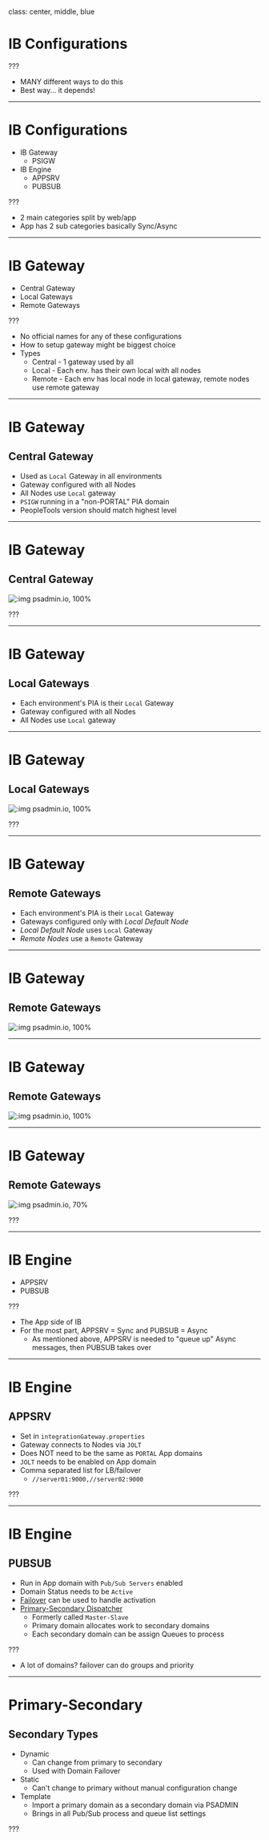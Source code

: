 class: center, middle, blue
# IB Configurations

???

* MANY different ways to do this
* Best way... it depends!

---
# IB Configurations

* IB Gateway
    * PSIGW
* IB Engine
    * APPSRV
    * PUBSUB

???

* 2 main categories split by web/app
* App has 2 sub categories basically Sync/Async

---
# IB Gateway

* Central Gateway
* Local Gateways
* Remote Gateways

???

* No official names for any of these configurations
* How to setup gateway might be biggest choice
* Types
    * Central - 1 gateway used by all
    * Local - Each env. has their own local with all nodes
    * Remote - Each env has local node in local gateway, remote nodes use remote gateway

---
# IB Gateway
## Central Gateway

* Used as `Local` Gateway in all environments
* Gateway configured with all Nodes
* All Nodes use `Local` gateway
* `PSIGW` running in a "non-PORTAL" PIA domain
* PeopleTools version should match highest level

---
# IB Gateway
## Central Gateway

![:img psadmin.io, 100%](images/config-central.png)

???

---
# IB Gateway
## Local Gateways

* Each environment's PIA is their `Local` Gateway 
* Gateway configured with all Nodes
* All Nodes use `Local` gateway

---
# IB Gateway
## Local Gateways

![:img psadmin.io, 100%](images/config-local.png)

???

---
# IB Gateway
## Remote Gateways
    
* Each environment's PIA is their `Local` Gateway 
* Gateways configured only with *Local Default Node*
* *Local Default Node* uses `Local` Gateway
* *Remote Nodes* use a `Remote` Gateway

---
# IB Gateway
## Remote Gateways

![:img psadmin.io, 100%](images/config-remote-gateways.png)

---
# IB Gateway
## Remote Gateways

![:img psadmin.io, 100%](images/config-remote.png)

---
# IB Gateway
## Remote Gateways

![:img psadmin.io, 70%](images/config-remote-nodes.png)

???

---
# IB Engine

* APPSRV
* PUBSUB

???

* The App side of IB
* For the most part, APPSRV = Sync and PUBSUB = Async
    * As mentioned above, APPSRV is needed to "queue up" Async messages, then PUBSUB takes over

---
# IB Engine
## APPSRV

* Set in `integrationGateway.properties`
* Gateway connects to Nodes via `JOLT`
* Does NOT need to be the same as `PORTAL` App domains
* `JOLT` needs to be enabled on App domain
* Comma separated list for LB/failover
   * `//server01:9000,//server02:9000`

???

---
# IB Engine
## PUBSUB

* Run in App domain with `Pub/Sub Servers` enabled
* Domain Status needs to be `Active`
* [Failover](https://docs.oracle.com/cd/F40609_01/pt859pbr1/eng/pt/tiba/task_SettingUpDomainFailover-047e12.html?pli=ul_d74e228_tiba) can be used to handle activation
* [Primary-Secondary Dispatcher](https://docs.oracle.com/cd/F40609_01/pt859pbr1/eng/pt/tiba/task_ImplementingPrimary-SecondaryDispatchers-fe7e1e.html?pli=ul_d74e228_tiba)
   * Formerly called `Master-Slave`
   * Primary domain allocates work to secondary domains
   * Each secondary domain can be assign Queues to process

???

* A lot of domains? failover can do groups and priority

---
# Primary-Secondary
## Secondary Types

* Dynamic 
    * Can change from primary to secondary
    * Used with Domain Failover
* Static
    * Can't change to primary without manual configuration change
* Template
    * Import a primary domain as a secondary domain via PSADMIN
    * Brings in all Pub/Sub process and queue list settings

???
